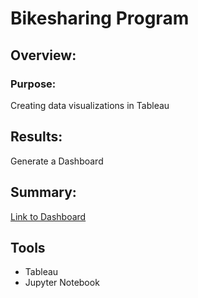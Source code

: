# Bikesharing Program

## Overview:
### Purpose:
Creating data visualizations in Tableau


## Results:
Generate a Dashboard


## Summary:


[Link to Dashboard]()
## Tools
- Tableau
- Jupyter Notebook


